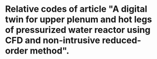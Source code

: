 # Relative codes of article "A digital twin for upper plenum and hot legs of pressurized water reactor using CFD and non-intrusive reduced-order method".
